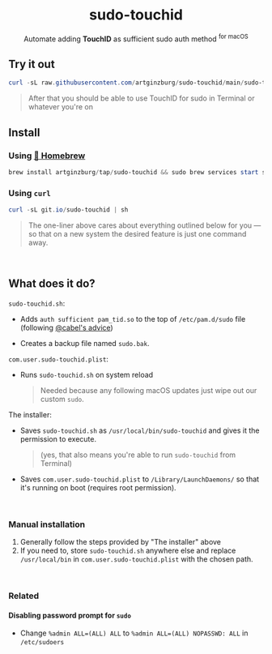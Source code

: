<div align="center">

# sudo-touchid
  Automate adding **TouchID** as sufficient sudo auth method <sup>for macOS</sup>
            
</div>

## Try it out

```powershell
curl -sL raw.githubusercontent.com/artginzburg/sudo-touchid/main/sudo-touchid.sh | sh
```

> After that you should be able to use TouchID for sudo in Terminal or whatever you're on

## Install

### Using [🍺 Homebrew](https://brew.sh/)

```powershell
brew install artginzburg/tap/sudo-touchid && sudo brew services start sudo-touchid
```

### Using `curl`

```powershell
curl -sL git.io/sudo-touchid | sh
```

> The one-liner above cares about everything outlined below for you — so that on a new system the desired feature is just one command away.

<br />

## What does it do?

`sudo-touchid.sh`:

- Adds `auth sufficient pam_tid.so` to the top of `/etc/pam.d/sudo` file (following [@cabel's advice](https://twitter.com/cabel/status/931292107372838912))

- Creates a backup file named `sudo.bak`.

`com.user.sudo-touchid.plist`:

- Runs `sudo-touchid.sh` on system reload

  > Needed because any following macOS updates just wipe out our custom `sudo`.

The installer:

- Saves `sudo-touchid.sh` as `/usr/local/bin/sudo-touchid` and gives it the permission to execute.

  > (yes, that also means you're able to run `sudo-touchid` from Terminal)

- Saves `com.user.sudo-touchid.plist` to `/Library/LaunchDaemons/` so that it's running on boot (requires root permission).

<br />

### Manual installation

1. Generally follow the steps provided by "The installer" above
2. If you need to, store `sudo-touchid.sh` anywhere else and replace `/usr/local/bin` in `com.user.sudo-touchid.plist` with the chosen path.

<br />

### Related

#### Disabling password prompt for `sudo`

- Change `%admin ALL=(ALL) ALL` to `%admin ALL=(ALL) NOPASSWD: ALL` in `/etc/sudoers`
